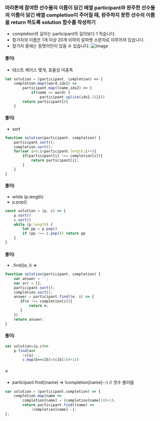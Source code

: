 ### 마라톤에 참여한 선수들의 이름이 담긴 배열 participant와 완주한 선수들의 이름이 담긴 배열 completion이 주어질 때, 완주하지 못한 선수의 이름을 return 하도록 solution 함수를 작성하기
- completion의 길이는 participant의 길이보다 1 작습니다.
- 참가자의 이름은 1개 이상 20개 이하의 알파벳 소문자로 이루어져 있습니다.
- 참가자 중에는 동명이인이 있을 수 있습니다.
![image](https://user-images.githubusercontent.com/87289383/129577204-801dc82e-4625-45fe-9e14-147d8587a669.png)

#### 풀이)
- 테스트 케이스 몇개, 효율성 미충족
```javascript
let solution = (participant, completion) => {
    completion.map((word,idx1) =>
        participant.map((name,idx2) => {
            if(name == word) {
                participant.splice(idx2,1)}}))
        return participant[0]
    }
```

#### 풀이)
- sort
```javascript
function solution(participant, completion) {
    participant.sort();
    completion.sort();
    for(var i=0;i<participant.length;i++){
        if(participant[i] !== completion[i]){
            return participant[i];
        }
    }
}
```

#### 풀이)
- while (p.length)
- p.pop()
```javascript
const solution = (p, c) => {
    p.sort()
    c.sort()
    while (p.length) {
        let pp = p.pop()
        if (pp !== c.pop()) return pp
    }
}
```

#### 풀이)
- .find((e, i) =>
```javascript
function solution(participant, completion) {
    var answer = '';
    var arr = [];
    participant.sort();
    completion.sort();
    answer = participant.find((e, i) => {
       if(e !== completion[i]){
           return e;
       }
    })
    return answer;
}
```

#### 풀이)
```javascript
var solution=(p,c)=>
    p.find(a=>
        !c[a]--,
        c.map(b=>c[b]=(c[b]|0)+1))
```
#### =
- participant.find((name) =>
            !completion[name]--) // 갯수 불러옴
```javascript
var solution = (participant,completion) => {
    completion.map(name =>
        completion[name] = (completion[name]|0)+1);
        return participant.find((name) =>
            !completion[name]--);
};
```
